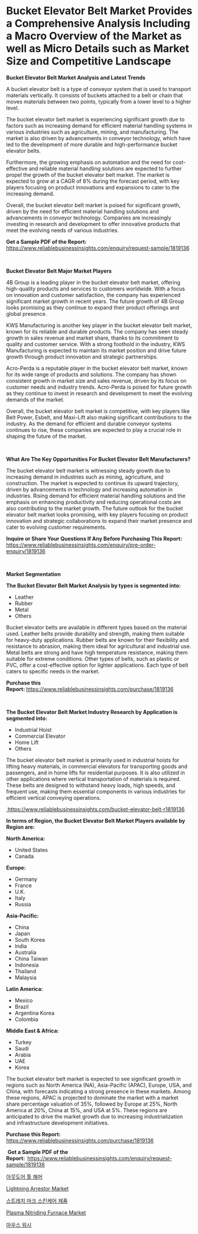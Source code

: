 <p><h1>Bucket Elevator Belt Market Provides a Comprehensive Analysis Including a Macro Overview of the Market as well as Micro Details such as Market Size and Competitive Landscape</h1></p><p><strong>Bucket Elevator Belt Market Analysis and Latest Trends</strong></p>
<p><p>A bucket elevator belt is a type of conveyor system that is used to transport materials vertically. It consists of buckets attached to a belt or chain that moves materials between two points, typically from a lower level to a higher level.</p><p>The bucket elevator belt market is experiencing significant growth due to factors such as increasing demand for efficient material handling systems in various industries such as agriculture, mining, and manufacturing. The market is also driven by advancements in conveyor technology, which have led to the development of more durable and high-performance bucket elevator belts.</p><p>Furthermore, the growing emphasis on automation and the need for cost-effective and reliable material handling solutions are expected to further propel the growth of the bucket elevator belt market. The market is expected to grow at a CAGR of 8% during the forecast period, with key players focusing on product innovations and expansions to cater to the increasing demand.</p><p>Overall, the bucket elevator belt market is poised for significant growth, driven by the need for efficient material handling solutions and advancements in conveyor technology. Companies are increasingly investing in research and development to offer innovative products that meet the evolving needs of various industries.</p></p>
<p><strong>Get a Sample PDF of the Report:&nbsp;</strong> <a href="https://www.reliablebusinessinsights.com/enquiry/request-sample/1819136">https://www.reliablebusinessinsights.com/enquiry/request-sample/1819136</a></p>
<p>&nbsp;</p>
<p><strong>Bucket Elevator Belt Major Market Players</strong></p>
<p><p>4B Group is a leading player in the bucket elevator belt market, offering high-quality products and services to customers worldwide. With a focus on innovation and customer satisfaction, the company has experienced significant market growth in recent years. The future growth of 4B Group looks promising as they continue to expand their product offerings and global presence.</p><p>KWS Manufacturing is another key player in the bucket elevator belt market, known for its reliable and durable products. The company has seen steady growth in sales revenue and market share, thanks to its commitment to quality and customer service. With a strong foothold in the industry, KWS Manufacturing is expected to maintain its market position and drive future growth through product innovation and strategic partnerships.</p><p>Acro-Perda is a reputable player in the bucket elevator belt market, known for its wide range of products and solutions. The company has shown consistent growth in market size and sales revenue, driven by its focus on customer needs and industry trends. Acro-Perda is poised for future growth as they continue to invest in research and development to meet the evolving demands of the market.</p><p>Overall, the bucket elevator belt market is competitive, with key players like Belt Power, Esbelt, and Maxi-Lift also making significant contributions to the industry. As the demand for efficient and durable conveyor systems continues to rise, these companies are expected to play a crucial role in shaping the future of the market.</p></p>
<p>&nbsp;</p>
<p><strong>What Are The Key Opportunities For Bucket Elevator Belt Manufacturers?</strong></p>
<p><p>The bucket elevator belt market is witnessing steady growth due to increasing demand in industries such as mining, agriculture, and construction. The market is expected to continue its upward trajectory, driven by advancements in technology and increasing automation in industries. Rising demand for efficient material handling solutions and the emphasis on enhancing productivity and reducing operational costs are also contributing to the market growth. The future outlook for the bucket elevator belt market looks promising, with key players focusing on product innovation and strategic collaborations to expand their market presence and cater to evolving customer requirements.</p></p>
<p><strong>Inquire or Share Your Questions If Any Before Purchasing This Report:</strong> <a href="https://www.reliablebusinessinsights.com/enquiry/pre-order-enquiry/1819136">https://www.reliablebusinessinsights.com/enquiry/pre-order-enquiry/1819136</a></p>
<p>&nbsp;</p>
<p><strong>Market Segmentation</strong></p>
<p><strong>The Bucket Elevator Belt Market Analysis by types is segmented into:</strong></p>
<p><ul><li>Leather</li><li>Rubber</li><li>Metal</li><li>Others</li></ul></p>
<p><p>Bucket elevator belts are available in different types based on the material used. Leather belts provide durability and strength, making them suitable for heavy-duty applications. Rubber belts are known for their flexibility and resistance to abrasion, making them ideal for agricultural and industrial use. Metal belts are strong and have high temperature resistance, making them suitable for extreme conditions. Other types of belts, such as plastic or PVC, offer a cost-effective option for lighter applications. Each type of belt caters to specific needs in the market.</p></p>
<p><strong>Purchase this Report:&nbsp;</strong><a href="https://www.reliablebusinessinsights.com/purchase/1819136">https://www.reliablebusinessinsights.com/purchase/1819136</a></p>
<p>&nbsp;</p>
<p><strong>The Bucket Elevator Belt Market Industry Research by Application is segmented into:</strong></p>
<p><ul><li>Industrial Hoist</li><li>Commercial Elevator</li><li>Home Lift</li><li>Others</li></ul></p>
<p><p>The bucket elevator belt market is primarily used in industrial hoists for lifting heavy materials, in commercial elevators for transporting goods and passengers, and in home lifts for residential purposes. It is also utilized in other applications where vertical transportation of materials is required. These belts are designed to withstand heavy loads, high speeds, and frequent use, making them essential components in various industries for efficient vertical conveying operations.</p></p>
<p><a href="https://www.reliablebusinessinsights.com/bucket-elevator-belt-r1819136">&nbsp;https://www.reliablebusinessinsights.com/bucket-elevator-belt-r1819136</a></p>
<p><strong>In terms of Region, the Bucket Elevator Belt Market Players available by Region are:</strong></p>
<p>
    <p> <strong> North America: </strong>
        <ul>
            <li>United States</li>
            <li>Canada</li>
        </ul>
        </p> 
    <p> <strong> Europe: </strong>
        <ul>
            <li>Germany</li>
            <li>France</li>
            <li>U.K.</li>
            <li>Italy</li>
            <li>Russia</li>
        </ul>
        </p> 
    <p> <strong> Asia-Pacific: </strong>
        <ul>
            <li>China</li>
            <li>Japan</li>
            <li>South Korea</li>
            <li>India</li>
            <li>Australia</li>
            <li>China Taiwan</li>
            <li>Indonesia</li>
            <li>Thailand</li>
            <li>Malaysia</li>
        </ul>
        </p> 
    <p> <strong> Latin America: </strong>
        <ul>
            <li>Mexico</li>
            <li>Brazil</li>
            <li>Argentina Korea</li>
            <li>Colombia</li>
        </ul>
        </p> 
    <p> <strong> Middle East & Africa: </strong>
        <ul>
            <li>Turkey</li>
            <li>Saudi</li>
            <li>Arabia</li>
            <li>UAE</li>
            <li>Korea</li>
        </ul>
    </p>
    </p>
<p><p>The bucket elevator belt market is expected to see significant growth in regions such as North America (NA), Asia-Pacific (APAC), Europe, USA, and China, with forecasts indicating a strong presence in these markets. Among these regions, APAC is projected to dominate the market with a market share percentage valuation of 35%, followed by Europe at 25%, North America at 20%, China at 15%, and USA at 5%. These regions are anticipated to drive the market growth due to increasing industrialization and infrastructure development initiatives.</p></p>
<p><strong>Purchase this Report: </strong><a href="https://www.reliablebusinessinsights.com/purchase/1819136">https://www.reliablebusinessinsights.com/purchase/1819136</a></p>
<p>&nbsp;<strong>Get a Sample PDF of the Report:&nbsp;&nbsp;</strong><a href="https://www.reliablebusinessinsights.com/enquiry/request-sample/1819136">https://www.reliablebusinessinsights.com/enquiry/request-sample/1819136</a></p>
<p><strong></strong></p>
<p><p><a href="https://github.com/hook46569/Market-Research-Report-List-2/blob/main/5679791166715.md">아웃도어 툴 해머</a></p><p><a href="https://github.com/moyahfrancoestellec51j635wcx/Market-Research-Report-List-3/blob/main/lightning-arrestor-market.md">Lightning Arrestor Market</a></p><p><a href="https://github.com/admichael111/Market-Research-Report-List-1/blob/main/6578449166716.md">스트레치 마크 스킨케어 제품</a></p><p><a href="https://github.com/mharielmesa/Market-Research-Report-List-4/blob/main/plasma-nitriding-furnace-market.md">Plasma Nitriding Furnace Market</a></p><p><a href="https://medium.com/@kellyclarkson42/%EA%B5%AC%EA%B0%95-%EC%84%B8%EC%A0%95%EC%A0%9C-%EC%82%B0%EC%97%85-%EB%B6%84%EC%84%9D-%EB%B3%B4%EA%B3%A0%EC%84%9C-%EC%8B%9C%EC%9E%A5-%EA%B7%9C%EB%AA%A8-%EC%A0%90%EC%9C%A0%EC%9C%A8-%EC%9D%91%EC%9A%A9-%EB%B6%84%EC%95%BC-%EB%B0%8F-%EC%A7%80%EC%97%AD%EB%B3%84-%ED%8A%B8%EB%A0%8C%EB%93%9C-%EA%B2%BD%EC%9F%81-%EC%A0%84%EB%9E%B5-2024-2031-66883c0cbd4f">마우스 워시</a></p></p>